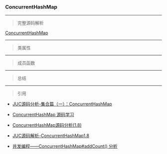 ### ConcurrentHashMap

***
> 完整源码解析

[ConcurrentHashMap](https://github.com/Augustvic/JavaSourceCodeAnalysis/blob/master/src/JUC/JUCCollections/ConcurrentHashMap.java)

***
> 类属性

***
> 成员函数

***
> 总结

***
> 引用

* [JUC源码分析-集合篇（一）：ConcurrentHashMap](https://www.jianshu.com/p/0fb89aefac66)

* [ConcurrentHashMap 源码学习](https://suiyia.github.io/2019/10/16/ConcurrentHashMap-%E6%BA%90%E7%A0%81%E5%AD%A6%E4%B9%A0/)

* [ConcurrentHashMap源码分析(1.8)](https://www.cnblogs.com/zerotomax/p/8687425.html#go0)

* [JUC源码解析-ConcurrentHashMap1.8](https://blog.csdn.net/sinat_34976604/article/details/80971620)

* [并发编程——ConcurrentHashMap#addCount() 分析](https://www.jianshu.com/p/749d1b8db066)